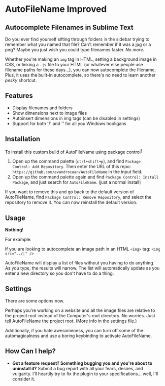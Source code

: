 AutoFileName Improved
============

Autocomplete Filenames in Sublime Text
--------------------------------------
Do you ever find yourself sifting through folders in the sidebar trying to remember what you named that file? Can't remember if it was a jpg or a png? Maybe you just wish you could type filenames faster. *No more.*

Whether you're making an `img` tag in HTML, setting a background image in CSS, or linking a `.js` file to your HTML (or whatever else people use filename paths for these days...), you can now autocomplete the filename. Plus, it uses the built-in autocomplete, so there's no need to learn another *pesky* shortcut.

Features
--------

- Display filenames and folders
- Show dimensions next to image files
- Autoinsert dimensions in img tags (can be disabled in settings)
- Support for both '/' and '\' for all you Windows hooligans

Installation
------------
To install this custom build of AutoFileName using package control<sup>[1](#pc-add-repo)</sup>

1. Open up the command palette (`ctrl+shift+p`), and find `Package Control: Add Repository`. Then enter the URL of this repo: `https://github.com/evandrocoan/AutoFileName` in the input field.
2. Open up the command palette again and find `Package Control: Install Package`, and just search for `AutoFileName`. (just a normal install)

If you want to remove this and go back to the default version of AutoFileName, find `Package Control: Remove Repository`, and select the repository to remove it. You can now reinstall the default version.

Usage
-----
**Nothing!**

For example:

If you are looking to autocomplete an image path in an HTML `<img>` tag:
	`<img src="../|" />`

AutoFileName will display a list of files without you having to do anything. As you type, the results will narrow. The list will automatically update as you enter a new directory so you don't have to do a thing.

Settings
--------
There are some options now.

Perhaps you're working on a website and all the image files are relative to the project root instead of the Computer's root directory. No worries. Just tell AutoFileName the project root. (More info in the settings file.)

Additionally, if you hate awesomeness, you can turn off some of the automagicalness and use a boring keybinding to activate AutoFileName.

How Can I help?
---------------
- **Got a feature request? Something bugging you and you're about to uninstall it?** Submit a bug report with all your fears, desires, and vulgarity. I'll heartily try to fix the plugin to your specifications... well, I'll consider it.
